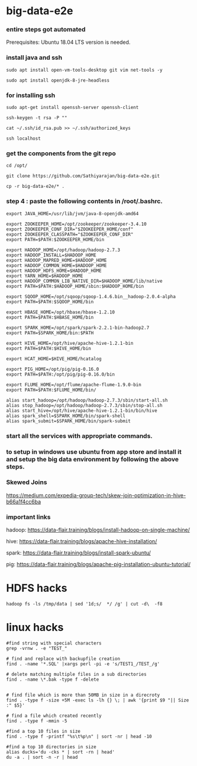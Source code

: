 # big-data-e2e

### entire steps got automated

Prerequisites: Ubuntu 18.04 LTS version is needed.  
### install java and ssh  

```
sudo apt install open-vm-tools-desktop git vim net-tools -y

sudo apt install openjdk-8-jre-headless
```
### for installing ssh

```
sudo apt-get install openssh-server openssh-client

ssh-keygen -t rsa -P ""

cat ~/.ssh/id_rsa.pub >> ~/.ssh/authorized_keys

ssh localhost

```

### get the components from the git repo

```
cd /opt/

git clone https://github.com/Sathiyarajan/big-data-e2e.git

cp -r big-data-e2e/* .
```


### step 4 : paste the following contents in /root/.bashrc.

```
export JAVA_HOME=/usr/lib/jvm/java-8-openjdk-amd64

export ZOOKEEPER_HOME=/opt/zookeeper/zookeeper-3.4.10
export ZOOKEEPER_CONF_DIR="$ZOOKEEPER_HOME/conf"
export ZOOKEEPER_CLASSPATH="$ZOOKEEPER_CONF_DIR"
export PATH=$PATH:$ZOOKEEPER_HOME/bin

export HADOOP_HOME=/opt/hadoop/hadoop-2.7.3
export HADOOP_INSTALL=$HADOOP_HOME
export HADOOP_MAPRED_HOME=$HADOOP_HOME
export HADOOP_COMMON_HOME=$HADOOP_HOME
export HADOOP_HDFS_HOME=$HADOOP_HOME
export YARN_HOME=$HADOOP_HOME
export HADOOP_COMMON_LIB_NATIVE_DIR=$HADOOP_HOME/lib/native
export PATH=$PATH:$HADOOP_HOME/sbin:$HADOOP_HOME/bin

export SQOOP_HOME=/opt/sqoop/sqoop-1.4.6.bin__hadoop-2.0.4-alpha
export PATH=$PATH:$SQOOP_HOME/bin

export HBASE_HOME=/opt/hbase/hbase-1.2.10
export PATH=$PATH:$HBASE_HOME/bin

export SPARK_HOME=/opt/spark/spark-2.2.1-bin-hadoop2.7
export PATH=$SPARK_HOME/bin:$PATH

export HIVE_HOME=/opt/hive/apache-hive-1.2.1-bin
export PATH=$PATH:$HIVE_HOME/bin

export HCAT_HOME=$HIVE_HOME/hcatalog

export PIG_HOME=/opt/pig/pig-0.16.0
export PATH=$PATH:/opt/pig/pig-0.16.0/bin

export FLUME_HOME=/opt/flume/apache-flume-1.9.0-bin
export PATH=$PATH:$FLUME_HOME/bin/

alias start_hadoop=/opt/hadoop/hadoop-2.7.3/sbin/start-all.sh
alias stop_hadoop=/opt/hadoop/hadoop-2.7.3/sbin/stop-all.sh
alias start_hive=/opt/hive/apache-hive-1.2.1-bin/bin/hive
alias spark_shell=$SPARK_HOME/bin/spark-shell
alias spark_submit=$SPARK_HOME/bin/spark-submit

```

### start all the services with appropriate commands.

### to setup in windows use ubuntu from app store and install it and setup the big data environment by following the above steps.

### Skewed Joins

https://medium.com/expedia-group-tech/skew-join-optimization-in-hive-b66a1f4cc6ba


### important links

hadoop: https://data-flair.training/blogs/install-hadoop-on-single-machine/

hive: https://data-flair.training/blogs/apache-hive-installation/

spark: https://data-flair.training/blogs/install-spark-ubuntu/

pig: https://data-flair.training/blogs/apache-pig-installation-ubuntu-tutorial/

# HDFS hacks

```
hadoop fs -ls /tmp/data | sed '1d;s/  */ /g' | cut -d\  -f8
```
# linux hacks

```
#find string with special characters
grep -vrnw . -e "TEST_"

# find and replace with backupfile creation
find . -name '*.SQL' |xargs perl -pi -e 's/TEST1_/TEST_/g'

# delete matching multiple files in a sub directories
find . -name \*.bak -type f -delete


# find file which is more than 50MB in size in a direcroty
find . -type f -size +5M -exec ls -lh {} \; | awk '{print $9 "|| Size :" $5}'

# find a file which created recently
find . -type f -mmin -5

#find a top 10 files in size
find . -type f -printf "%s\t%p\n" | sort -nr | head -10

#find a top 10 directories in size
alias ducks='du -cks * | sort -rn | head'
du -a . | sort -n -r | head
```
